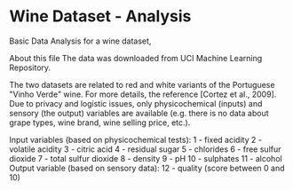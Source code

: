 # Wine Dataset - Analysis
Basic Data Analysis for a wine dataset,

About this file
The data was downloaded from UCI Machine Learning Repository.

The two datasets are related to red and white variants of the Portuguese "Vinho Verde" wine. For more details, the reference [Cortez et al., 2009]. Due to privacy and logistic issues, only physicochemical (inputs) and sensory (the output) variables are available (e.g. there is no data about grape types, wine brand, wine selling price, etc.).

Input variables (based on physicochemical tests):
1 - fixed acidity
2 - volatile acidity
3 - citric acid
4 - residual sugar
5 - chlorides
6 - free sulfur dioxide
7 - total sulfur dioxide
8 - density
9 - pH
10 - sulphates
11 - alcohol
Output variable (based on sensory data):
12 - quality (score between 0 and 10)
